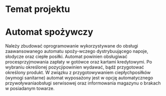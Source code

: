 # Temat projektu

Automat spożywczy
=====

Należy zbudować oprogramowanie wykorzystywane do obsługi zaawansowanego automatu spoży-wczego dystrybuującego napoje, słodycze oraz ciepłe posiłki. Automat powinien obsługiwać procesprzyjmowania zapłaty w gotówce oraz kartami kredytowymi.  Po wybraniu określonej pozycjipowinien wydawać, bądź przygotować określony produkt. W związku z przygotowywaniem ciepłychposiłków (wymogi sanitarne) automat wyposażony jest w opcję automatycznego przywoływaniaobsługi serwisowej oraz informowania magazynu o brakach w posiadanym towarze.